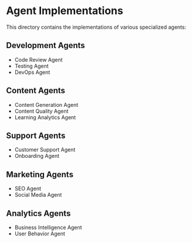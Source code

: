 # Agent Implementations

This directory contains the implementations of various specialized agents:

## Development Agents
- Code Review Agent
- Testing Agent
- DevOps Agent

## Content Agents
- Content Generation Agent
- Content Quality Agent
- Learning Analytics Agent

## Support Agents
- Customer Support Agent
- Onboarding Agent

## Marketing Agents
- SEO Agent
- Social Media Agent

## Analytics Agents
- Business Intelligence Agent
- User Behavior Agent